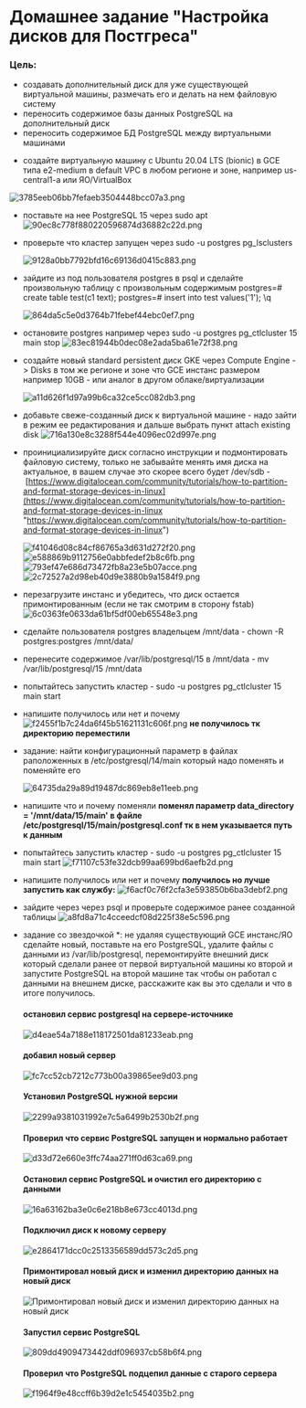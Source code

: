 # Домашнее задание "Настройка дисков для Постгреса"

### Цель:
- создавать дополнительный диск для уже существующей виртуальной машины, размечать его и делать на нем файловую систему
- переносить содержимое базы данных PostgreSQL на дополнительный диск
- переносить содержимое БД PostgreSQL между виртуальными машинами


* создайте виртуальную машину c Ubuntu 20.04 LTS (bionic) в GCE типа e2-medium в default VPC в любом регионе и зоне, например us-central1-a или ЯО/VirtualBox

  
![3785eeb06bb7fefaeb3504448bcc07a3.png](./3785eeb06bb7fefaeb3504448bcc07a3.png)

* поставьте на нее PostgreSQL 15 через sudo apt
    ![90ec8c778f880220596874d36882c22d.png](./90ec8c778f880220596874d36882c22d.png)

* проверьте что кластер запущен через sudo -u postgres pg_lsclusters

    ![9128a0bb7792bfd16c69136d0415c883.png](./9128a0bb7792bfd16c69136d0415c883.png)

* зайдите из под пользователя postgres в psql и сделайте произвольную таблицу с произвольным содержимым
  postgres=# create table test(c1 text);
  postgres=# insert into test values('1');
  \q

	![864da5c5e0d3764b71febef44ebc0ef7.png](./864da5c5e0d3764b71febef44ebc0ef7.png)
  
* остановите postgres например через sudo -u postgres pg_ctlcluster 15 main stop
    ![83ec81944b0dec08e2ada5ba61e72f38.png](./83ec81944b0dec08e2ada5ba61e72f38.png)

* создайте новый standard persistent диск GKE через Compute Engine -> Disks в том же регионе и зоне что GCE инстанс размером например 10GB - или аналог в другом облаке/виртуализации

	![a11d626f1d97a99b6ca32ce5cc082db3.png](./a11d626f1d97a99b6ca32ce5cc082db3.png)


* добавьте свеже-созданный диск к виртуальной машине - надо зайти в режим ее редактирования и дальше выбрать пункт attach existing disk
    ![716a130e8c3288f544e4096ec02d997e.png](./716a130e8c3288f544e4096ec02d997e.png)
  
* проинициализируйте диск согласно инструкции и подмонтировать файловую систему, только не забывайте менять имя диска на актуальное, в вашем случае это скорее всего будет /dev/sdb - [https://www.digitalocean.com/community/tutorials/how-to-partition-and-format-storage-devices-in-linux](https://www.digitalocean.com/community/tutorials/how-to-partition-and-format-storage-devices-in-linux "https://www.digitalocean.com/community/tutorials/how-to-partition-and-format-storage-devices-in-linux")

	![f41046d08c84cf86765a3d631d272f20.png](./f41046d08c84cf86765a3d631d272f20.png)
    ![e588869b9112756e0abbfedef2b8c6fb.png](./e588869b9112756e0abbfedef2b8c6fb.png)
    ![793ef47e686d73472fb8a23e5b07acce.png](./793ef47e686d73472fb8a23e5b07acce.png)
    ![2c72527a2d98eb40d9e3880b9a1584f9.png](./2c72527a2d98eb40d9e3880b9a1584f9.png)
* перезагрузите инстанс и убедитесь, что диск остается примонтированным (если не так смотрим в сторону fstab)
    ![6c0363fe0633da61bf5df00eb65548e3.png](./6c0363fe0633da61bf5df00eb65548e3.png)

* сделайте пользователя postgres владельцем /mnt/data - chown -R postgres:postgres /mnt/data/
* перенесите содержимое /var/lib/postgresql/15 в /mnt/data - mv /var/lib/postgresql/15 /mnt/data
* попытайтесь запустить кластер - sudo -u postgres pg_ctlcluster 15 main start
* напишите получилось или нет и почему
    ![f2455f1b7c24da6f45b51621131c606f.png](./f2455f1b7c24da6f45b51621131c606f.png)
**не получилось тк директорию переместили**

  
* задание: найти конфигурационный параметр в файлах раположенных в /etc/postgresql/14/main который надо поменять и поменяйте его

    ![64735da29a89d19487dc869eb8e11eeb.png](./64735da29a89d19487dc869eb8e11eeb.png)

  
* напишите что и почему поменяли
**поменял параметр data_directory = '/mnt/data/15/main' в файле /etc/postgresql/15/main/postgresql.conf тк в нем указывается путь к данным**

  
* попытайтесь запустить кластер - sudo -u postgres pg_ctlcluster 15 main start
    ![f71107c53fe32dcb99aa699bd6aefb2d.png](./f71107c53fe32dcb99aa699bd6aefb2d.png)

* напишите получилось или нет и почему
**получилось но лучше запустить как службу:**
	![f6acf0c76f2cfa3e593850b6ba3debf2.png](./f6acf0c76f2cfa3e593850b6ba3debf2.png)


* зайдите через через psql и проверьте содержимое ранее созданной таблицы
	![a8fd8a71c4cceedcf08d225f38e5c596.png](./a8fd8a71c4cceedcf08d225f38e5c596.png)

* задание со звездочкой \*: не удаляя существующий GCE инстанс/ЯО сделайте новый, поставьте на его PostgreSQL, удалите файлы с данными из /var/lib/postgresql, перемонтируйте внешний диск который сделали ранее от первой виртуальной машины ко второй и запустите PostgreSQL на второй машине так чтобы он работал с данными на внешнем диске, расскажите как вы это сделали и что в итоге получилось.

   #### остановил сервис postgresql на сервере-источнике
    ![d4eae54a7188e118172501da81233eab.png](./d4eae54a7188e118172501da81233eab.png)

	#### добавил новый сервер
	![fc7cc52cb7212c773b00a39865ee9d03.png](./fc7cc52cb7212c773b00a39865ee9d03.png)

    #### Установил PostgreSQL нужной версии
	![2299a9381031992e7c5a6499b2530b2f.png](./2299a9381031992e7c5a6499b2530b2f.png)

    #### Проверил что сервис PostgreSQL запущен и нормально работает
	![d33d72e660e3ffc74aa271ff0d63ca69.png](./d33d72e660e3ffc74aa271ff0d63ca69.png)
    

    #### Остановил сервис PostgreSQL и очистил его директорию с данными
	![16a63162ba3e0c6e218b8e673cc4013d.png](./16a63162ba3e0c6e218b8e673cc4013d.png)

    #### Подключил диск к новому серверу
	![e2864171dcc0c2513356589dd573c2d5.png](./e2864171dcc0c2513356589dd573c2d5.png)
 
	#### Примонтировал новый диск и изменил директорию данных на новый диск
	![Примонтировал новый диск и изменил директорию данных на новый диск](./abd7ac7a5267b1812112b21cdc6eda6e.png "Примонтировал новый диск и изменил директорию данных на новый диск")
   
    #### Запустил сервис PostgreSQL
    ![809dd4909473442ddf096937cb58b6f4.png](./809dd4909473442ddf096937cb58b6f4.png)

	#### Проверил что PostgreSQL подцепил данные с старого сервера
    ![f1964f9e48ccff6b39d2e1c5454035b2.png](./f1964f9e48ccff6b39d2e1c5454035b2.png)
  
